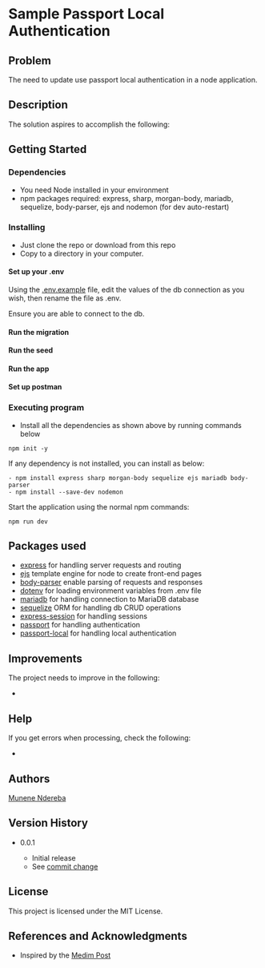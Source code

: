 # Sample Passport Local Authentication

## Problem

The need to update use passport local authentication in a node application.

## Description

The solution aspires to accomplish the following:

## Getting Started

### Dependencies

- You need Node installed in your environment
- npm packages required: express, sharp, morgan-body, mariadb, sequelize, body-parser, ejs and nodemon (for dev auto-restart)

### Installing

- Just clone the repo or download from this repo
- Copy to a directory in your computer.

#### Set up your .env

Using the [.env.example](./.env.example) file, edit the values of the db connection as you wish, then rename the file as .env.

Ensure you are able to connect to the db.

#### Run the migration

#### Run the seed

#### Run the app

#### Set up postman

### Executing program

- Install all the dependencies as shown above by running commands below

```
npm init -y
```

If any dependency is not installed, you can install as below:

```
- npm install express sharp morgan-body sequelize ejs mariadb body-parser
- npm install --save-dev nodemon
```

Start the application using the normal npm commands:

```
npm run dev
```

## Packages used

- [express](https://www.npmjs.com/package/express) for handling server requests and routing
- [ejs](https://www.npmjs.com/package/ejs) template engine for node to create front-end pages
- [body-parser](https://www.npmjs.com/package/body-parser) enable parsing of requests and responses
- [dotenv](https://www.npmjs.com/package/dotenv) for loading environment variables from .env file
- [mariadb](https://www.npmjs.com/package/mariadb) for handling connection to MariaDB database
- [sequelize](https://www.npmjs.com/package/sequelize) ORM for handling db CRUD operations
- [express-session](https://www.npmjs.com/package/express-session) for handling sessions
- [passport](https://www.npmjs.com/package/passport) for handling authentication
- [passport-local](https://www.npmjs.com/package/passport-local) for handling local authentication

## Improvements

The project needs to improve in the following:

-

## Help

If you get errors when processing, check the following:

-

## Authors

[Munene Ndereba](https://github.com/munenendereba)

## Version History

- 0.0.1

  - Initial release
  - See [commit change]()

## License

This project is licensed under the MIT License.

## References and Acknowledgments

- Inspired by the [Medim Post](https://medium.com/@prashantramnyc/node-js-with-passport-authentication-simplified-76ca65ee91e5)

